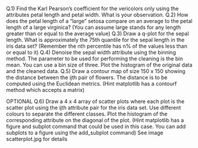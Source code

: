 Q.1) Find the Karl Pearson’s coefficient for the vericolors only using the attributes petal length and petal width. What is your observation.
Q.2) How does the petal length of a “large” setosa compare on an average to the petal length of a large virginica? (You can assume large stands for any length greater than or equal to the average value)
Q.3) Draw a q-plot for the sepal length. What is approximately the 75th quantile for the sepal length in the iris data set? (Remember the nth percentile has n% of the values less than or equal to it)
Q.4) Denoise the sepal width attribute using the binning method. The parameter to be used for performing the cleaning is the bin mean. You can use a bin size of three. Plot the histogram of the original data and the cleaned data.
Q.5) Draw a contour map of size 150 x 150 showing the distance between the ijth pair of flowers. The distance is to be computed using the Euclidean metrics. (Hint matplotlib has a contourf method which accepts a matrix)

OPTIONAL
Q.6) Draw a 4 x 4 array of scatter plots where each plot is the scatter plot using the ijth attribute pair for the iris data set. Use different colours to separate the different classes. Plot the histogram of the corresponding attribute on the diagonal of the plot. (Hint matplotlib has a figure and subplot command that could be used in this case. You can add subplots to a figure using the add_subplot command)
See image scatterplot.jpg for details

